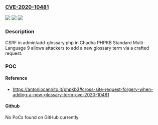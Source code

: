 ### [CVE-2020-10481](https://cve.mitre.org/cgi-bin/cvename.cgi?name=CVE-2020-10481)
![](https://img.shields.io/static/v1?label=Product&message=n%2Fa&color=blue)
![](https://img.shields.io/static/v1?label=Version&message=n%2Fa&color=blue)
![](https://img.shields.io/static/v1?label=Vulnerability&message=n%2Fa&color=brighgreen)

### Description

CSRF in admin/add-glossary.php in Chadha PHPKB Standard Multi-Language 9 allows attackers to add a new glossary term via a crafted request.

### POC

#### Reference
- https://antoniocannito.it/phpkb3#cross-site-request-forgery-when-adding-a-new-glossary-term-cve-2020-10481

#### Github
No PoCs found on GitHub currently.

